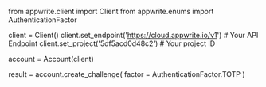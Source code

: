 from appwrite.client import Client
from appwrite.enums import AuthenticationFactor

client = Client()
client.set_endpoint('https://cloud.appwrite.io/v1') # Your API Endpoint
client.set_project('5df5acd0d48c2') # Your project ID

account = Account(client)

result = account.create_challenge(
    factor = AuthenticationFactor.TOTP
)
